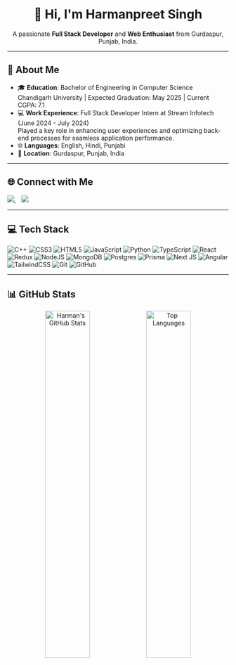 <h1 align="center">👋 Hi, I'm Harmanpreet Singh</h1>
<p align="center">
  A passionate <strong>Full Stack Developer</strong> and <strong>Web Enthusiast</strong> from Gurdaspur, Punjab, India.
</p>

---

## 📌 About Me

- 🎓 **Education**: Bachelor of Engineering in Computer Science  
  Chandigarh University | Expected Graduation: May 2025 | Current CGPA: 7.1
- 💻 **Work Experience**: Full Stack Developer Intern at Stream Infotech (June 2024 - July 2024)  
  Played a key role in enhancing user experiences and optimizing back-end processes for seamless application performance.
- 🌐 **Languages**: English, Hindi, Punjabi
- 📍 **Location**: Gurdaspur, Punjab, India

---

## 🌐 Connect with Me
<p align="left">
  <a href="https://linkedin.com/in/harmansingh001" target="_blank">
    <img src="https://img.shields.io/badge/-LinkedIn-0077B5?style=for-the-badge&logo=linkedin" />
  </a>
  <span>&nbsp;&nbsp;</span> 
  <a href="mailto:sardarpreet001@gmail.com">
    <img src="https://img.shields.io/badge/-Gmail-D14836?style=for-the-badge&logo=gmail&logoColor=white" />
  </a>
</p>

---

## 💻 Tech Stack
![C++](https://img.shields.io/badge/c++-%2300599C.svg?style=for-the-badge&logo=c%2B%2B&logoColor=white) 
![CSS3](https://img.shields.io/badge/css3-%231572B6.svg?style=for-the-badge&logo=css3&logoColor=white) 
![HTML5](https://img.shields.io/badge/html5-%23E34F26.svg?style=for-the-badge&logo=html5&logoColor=white) 
![JavaScript](https://img.shields.io/badge/javascript-%23323330.svg?style=for-the-badge&logo=javascript&logoColor=%23F7DF1E) 
![Python](https://img.shields.io/badge/python-3670A0?style=for-the-badge&logo=python&logoColor=ffdd54) 
![TypeScript](https://img.shields.io/badge/typescript-%23007ACC.svg?style=for-the-badge&logo=typescript&logoColor=white) 
![React](https://img.shields.io/badge/react-%2320232a.svg?style=for-the-badge&logo=react&logoColor=%2361DAFB) 
![Redux](https://img.shields.io/badge/redux-%23593d88.svg?style=for-the-badge&logo=redux&logoColor=white) 
![NodeJS](https://img.shields.io/badge/node.js-6DA55F?style=for-the-badge&logo=node.js&logoColor=white) 
![MongoDB](https://img.shields.io/badge/MongoDB-%234ea94b.svg?style=for-the-badge&logo=mongodb&logoColor=white) 
![Postgres](https://img.shields.io/badge/postgres-%23316192.svg?style=for-the-badge&logo=postgresql&logoColor=white) 
![Prisma](https://img.shields.io/badge/Prisma-3982CE?style=for-the-badge&logo=Prisma&logoColor=white) 
![Next JS](https://img.shields.io/badge/Next-black?style=for-the-badge&logo=next.js&logoColor=white) 
![Angular](https://img.shields.io/badge/angular-%23DD0031.svg?style=for-the-badge&logo=angular&logoColor=white) 
![TailwindCSS](https://img.shields.io/badge/tailwindcss-%2338B2AC.svg?style=for-the-badge&logo=tailwind-css&logoColor=white) 
![Git](https://img.shields.io/badge/git-%23F05033.svg?style=for-the-badge&logo=git&logoColor=white) 
![GitHub](https://img.shields.io/badge/github-%23121011.svg?style=for-the-badge&logo=github&logoColor=white)

---

## 📊 GitHub Stats
<div align="center">
  <img src="https://github-readme-stats.vercel.app/api?username=HarmanSingh001&theme=dark&hide_border=false&include_all_commits=false&count_private=false" alt="Harman's GitHub Stats" width="45%" />  
  <img src="https://github-readme-stats.vercel.app/api/top-langs/?username=HarmanSingh001&theme=dark&hide_border=false&include_all_commits=false&count_private=false&layout=compact" alt="Top Languages" width="45%" />
</div>
